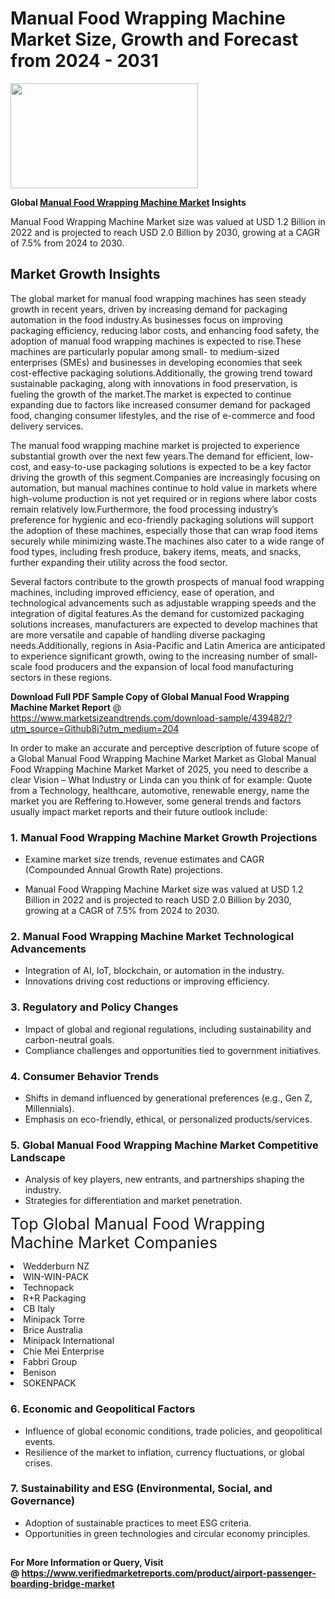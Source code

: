 <H1>Manual Food Wrapping Machine Market Size, Growth and Forecast from 2024 - 2031</H1><img class="aligncenter size-medium wp-image-584254" src="https://thirdeyenews.in/wp-content/uploads/2024/09/Global-Market-Research-300x168.jpeg" alt="" width="300" height="168" /><p><strong>Global&nbsp;<a href="https://www.marketsizeandtrends.com/download-sample/439482/?utm_source=Github8j?utm_medium=204">Manual Food Wrapping Machine Market</a> Insights</strong></p><p>Manual Food Wrapping Machine Market size was valued at USD 1.2 Billion in 2022 and is projected to reach USD 2.0 Billion by 2030, growing at a CAGR of 7.5% from 2024 to 2030.</p><p><h2>Market Growth Insights</h2> <p>The global market for manual food wrapping machines has seen steady growth in recent years, driven by increasing demand for packaging automation in the food industry.As businesses focus on improving packaging efficiency, reducing labor costs, and enhancing food safety, the adoption of manual food wrapping machines is expected to rise.These machines are particularly popular among small- to medium-sized enterprises (SMEs) and businesses in developing economies that seek cost-effective packaging solutions.Additionally, the growing trend toward sustainable packaging, along with innovations in food preservation, is fueling the growth of the market.The market is expected to continue expanding due to factors like increased consumer demand for packaged food, changing consumer lifestyles, and the rise of e-commerce and food delivery services.</p> <p>The manual food wrapping machine market is projected to experience substantial growth over the next few years.The demand for efficient, low-cost, and easy-to-use packaging solutions is expected to be a key factor driving the growth of this segment.Companies are increasingly focusing on automation, but manual machines continue to hold value in markets where high-volume production is not yet required or in regions where labor costs remain relatively low.Furthermore, the food processing industry’s preference for hygienic and eco-friendly packaging solutions will support the adoption of these machines, especially those that can wrap food items securely while minimizing waste.The machines also cater to a wide range of food types, including fresh produce, bakery items, meats, and snacks, further expanding their utility across the food sector.</p> <p>Several factors contribute to the growth prospects of manual food wrapping machines, including improved efficiency, ease of operation, and technological advancements such as adjustable wrapping speeds and the integration of digital features.As the demand for customized packaging solutions increases, manufacturers are expected to develop machines that are more versatile and capable of handling diverse packaging needs.Additionally, regions in Asia-Pacific and Latin America are anticipated to experience significant growth, owing to the increasing number of small-scale food producers and the expansion of local food manufacturing sectors in these regions.</p> <p><span class=""><strong>Download Full PDF Sample Copy of Global Manual Food Wrapping Machine Market Report</strong> @ <a href="https://www.marketsizeandtrends.com/download-sample/439482/?utm_source=Github8j?utm_medium=204" target="_blank">https://www.marketsizeandtrends.com/download-sample/439482/?utm_source=Github8j?utm_medium=204</a></span></p><p>In order to make an accurate and perceptive description of future scope of a Global&nbsp;Manual Food Wrapping Machine Market Market as Global&nbsp;Manual Food Wrapping Machine Market Market of 2025, you need to describe a clear Vision &ndash; What Industry or Linda can you think of for example: Quote from a Technology, healthcare, automotive, renewable energy, name the market you are Reffering to.However, some general trends and factors usually impact market reports and their future outlook include:</p><h3>1.&nbsp;<strong>Manual Food Wrapping Machine Market Growth Projections</strong></h3><ul><li>Examine market size trends, revenue estimates and CAGR (Compounded Annual Growth Rate) projections.</li><li><p>Manual Food Wrapping Machine Market size was valued at USD 1.2 Billion in 2022 and is projected to reach USD 2.0 Billion by 2030, growing at a CAGR of 7.5% from 2024 to 2030.</p></li></ul><h3>2.&nbsp;<strong>Manual Food Wrapping Machine Market Technological Advancements</strong></h3><ul><li>Integration of AI, IoT, blockchain, or automation in the industry.</li><li>Innovations driving cost reductions or improving efficiency.</li></ul><h3>3.&nbsp;<strong>Regulatory and Policy Changes</strong></h3><ul><li>Impact of global and regional regulations, including sustainability and carbon-neutral goals.</li><li>Compliance challenges and opportunities tied to government initiatives.</li></ul><h3>4.&nbsp;<strong>Consumer Behavior Trends</strong></h3><ul><li>Shifts in demand influenced by generational preferences (e.g., Gen Z, Millennials).</li><li>Emphasis on eco-friendly, ethical, or personalized products/services.</li></ul><h3>5.&nbsp;<strong>Global Manual Food Wrapping Machine Market Competitive Landscape</strong></h3><ul><li>Analysis of key players, new entrants, and partnerships shaping the industry.</li><li>Strategies for differentiation and market penetration.</li></ul><p data-pm-slice="1 1 []"><span style="color: inherit; font-family: inherit; font-size: 25px;">Top Global Manual Food Wrapping Machine Market Companies</span></p><div class="" data-test-id=""><p><li>Wedderburn NZ</li><li> WIN-WIN-PACK</li><li> Technopack</li><li> R+R Packaging</li><li> CB Italy</li><li> Minipack Torre</li><li> Brice Australia</li><li> Minipack International</li><li> Chie Mei Enterprise</li><li> Fabbri Group</li><li> Benison</li><li> SOKENPACK</li></p></div><h3>6.&nbsp;<strong>Economic and Geopolitical Factors</strong></h3><ul><li>Influence of global economic conditions, trade policies, and geopolitical events.</li><li>Resilience of the market to inflation, currency fluctuations, or global crises.</li></ul><h3>7.&nbsp;<strong>Sustainability and ESG (Environmental, Social, and Governance)</strong></h3><ul><li>Adoption of sustainable practices to meet ESG criteria.</li><li>Opportunities in green technologies and circular economy principles.</li></ul><h2><strong style="font-size: 14px;">For More Information or Query, Visit @&nbsp;</strong><a style="background-color: #ffffff; font-size: 14px;" href="https://www.marketsizeandtrends.com/report/manual-food-wrapping-machine-market/" target="_blank">https://www.verifiedmarketreports.com/product/airport-passenger-boarding-bridge-market</a></h2>